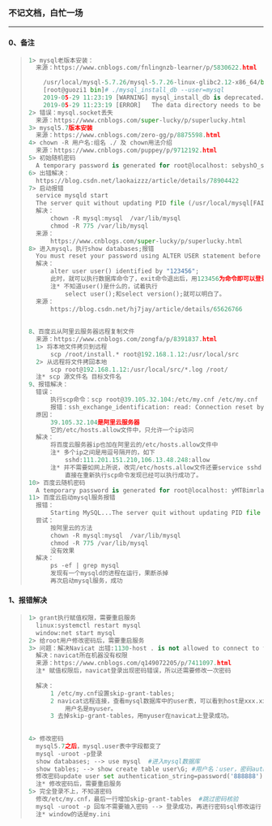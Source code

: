 ### 不记文档，白忙一场

------

#### 0、备注

> ```python
> 1> mysql老版本安装：
> 	来源：https://www.cnblogs.com/fnlingnzb-learner/p/5830622.html
> 
>     /usr/local/mysql-5.7.26/mysql-5.7.26-linux-glibc2.12-x86_64/bin
>     [root@guozi1 bin]# ./mysql_install_db --user=mysql
>     2019-05-29 11:23:19 [WARNING] mysql_install_db is deprecated. Please consider switching 		to mysqld --initialize
>     2019-05-29 11:23:19 [ERROR]   The data directory needs to be specified.
> 2> 错误：mysql.socket丢失
> 	来源：https://www.cnblogs.com/super-lucky/p/superlucky.html
> 3> mysql5.7版本安装	
> 	来源：https://www.cnblogs.com/zero-gg/p/8875598.html
> 4> chown -R 用户名:组名 ./ 及 chown用法介绍
> 	来源：https://www.cnblogs.com/puppey/p/9712192.html
> 5> 初始随机密码
> 	A temporary password is generated for root@localhost: sebyshO_s2iY
> 6> 出错解决：
> 	https://blog.csdn.net/laokaizzz/article/details/78904422
> 7> 启动报错
> 	service mysqld start
> 	The server quit without updating PID file (/usr/local/mysql[FAILED]ozi1.pid).
> 	解决：
> 		chown -R mysql:mysql  /var/lib/mysql
> 		chmod -R 775 /var/lib/mysql
> 	来源：
> 		https://www.cnblogs.com/super-lucky/p/superlucky.html
> 8> 进入mysql，执行show databases;报错
> 	You must reset your password using ALTER USER statement before executing this 			statement.
> 	解决：
> 		alter user user() identified by "123456";
> 		此时，就可以执行数据库命令了，exit命令退出后，用123456为命令即可以登录。
> 		注* 不知道user()是什么的，试着执行
> 			select user();和select version();就可以明白了。
> 	来源：
> 		https://blog.csdn.net/hj7jay/article/details/65626766
>             
>             
> 8、百度云从阿里云服务器远程复制文件
> 	来源：https://www.cnblogs.com/zongfa/p/8391837.html
> 	1> 将本地文件拷贝到远程
> 		scp /root/install.* root@192.168.1.12:/usr/local/src
> 	2> 从远程将文件拷回本地
> 		scp root@192.168.1.12:/usr/local/src/*.log /root/
> 	注* scp 源文件名 目标文件名
> 9、报错解决：
> 	错误：
> 		执行scp命令：scp root@39.105.32.104:/etc/my.cnf /etc/my.cnf
> 		报错：ssh_exchange_identification: read: Connection reset by peer
> 	原因：
> 		39.105.32.104是阿里云服务器
> 		它的/etc/hosts.allow文件中，只允许一个ip访问
> 	解决：
> 		将百度云服务器ip也加在阿里云的/etc/hosts.allow文件中
> 		注* 多个ip之间是用逗号隔开的，如下
> 			sshd:111.201.151.210,106.13.48.248:allow
> 		注* 并不需要如网上所说，改完/etc/hosts.allow文件还要service sshd restart才生效。
> 			直接在重新执行scp命令发现已经可以执行成功了。
> 10> 百度云随机密码
> 	A temporary password is generated for root@localhost: yMTBimrla2;O
> 11> 百度云启动mysql服务报错
> 	报错：
> 		Starting MySQL...The server quit without updating PID file 								[FAILED]cal/mysql/data/instance-ocarq1p8.pid).
> 	尝试：
> 		按阿里云的方法
> 		chown -R mysql:mysql  /var/lib/mysql
> 		chmod -R 775 /var/lib/mysql
> 		没有效果
> 	解决：
> 		ps -ef | grep mysql
> 		发现有一个mysqld的进程在运行，果断杀掉
> 		再次启动mysql服务，成功
> ```

#### 1、报错解决

> ```python
> 1> grant执行赋值权限，需要重启服务
> 	linux:systemctl restart mysql
> 	window:net start mysql
> 2> 给root用户修改密码后，需要重启服务
> 3> 问题：解决Navicat 出错:1130-host . is not allowed to connect to this MySql server,MySQL
> 	解决：navicat所在机器没有权限
> 	来源：https://www.cnblogs.com/q149072205/p/7411097.html
> 	注* 赋值权限后，navicat登录出现密码错误，所以还需要修改一次密码
>     
> 	解决：
> 		1 /etc/my.cnf设置skip-grant-tables;
> 		2 navicat远程连接，查看mysql数据库中的user表，可以看到host是xxx.xxx.xxx.xxx的ip
> 			用户名是myuser。
> 		3 去掉skip-grant-tables，用myuser在navicat上登录成功。
> 		
>     
> 4> 修改密码
> 	mysql5.7之后，mysql.user表中字段都变了
> 	mysql -uroot -p登录
> 	show databases; --> use mysql  #进入mysql数据库
> 	show tables; --> show create table user\G; #用户名：user，密码authentication_string
> 	修改密码update user set authentication_string=password('888888') where user='root';
> 	注* 修改密码后，需要重启服务
> 5> 完全登录不上，不知道密码
> 	修改/etc/my.cnf，最后一行增加skip-grant-tables  #跳过密码核验
> 	mysql -uroot -p 回车不需要输入密码 --> 登录成功，再进行密码sql修改运行
> 	注* window的话是my.ini
> ```
>
> 